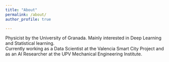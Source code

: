 ```yaml
---
title: "About"
permalink: /about/
author_profile: true

---
```


Physicist by the University of Granada. Mainly interested in Deep Learning and Statistical learning. <br> Currently working as a Data Scientist at the Valencia Smart City Project and as an AI Researcher at the UPV Mechanical Engineering Institute.
